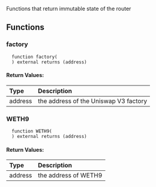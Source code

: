 Functions that return immutable state of the router


## Functions
### factory
```solidity
  function factory(
  ) external returns (address)
```

#### Return Values:
| Type          | Description                                                                  |
| :------------ | :--------------------------------------------------------------------------- |
| address | the address of the Uniswap V3 factory
### WETH9
```solidity
  function WETH9(
  ) external returns (address)
```

#### Return Values:
| Type          | Description                                                                  |
| :------------ | :--------------------------------------------------------------------------- |
| address  | the address of WETH9

